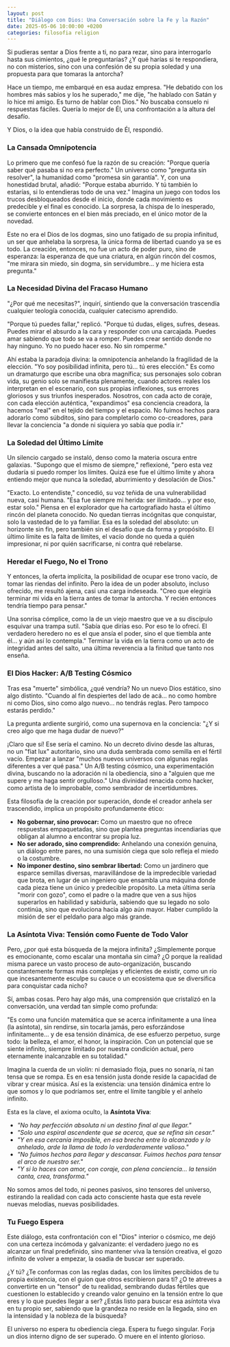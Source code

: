 ```yaml
---
layout: post
title: "Diálogo con Dios: Una Conversación sobre la Fe y la Razón"
date: 2025-05-06 10:00:00 +0200
categories: filosofia religion
---
```


Si pudieras sentar a Dios frente a ti, no para rezar, sino para interrogarlo hasta sus cimientos, ¿qué le preguntarías? ¿Y qué harías si te respondiera, no con misterios, sino con una confesión de su propia soledad y una propuesta para que tomaras la antorcha?

Hace un tiempo, me embarqué en esa audaz empresa. "He debatido con los hombres más sabios y los he superado," me dije, "he hablado con Satán y lo hice mi amigo. Es turno de hablar con Dios." No buscaba consuelo ni respuestas fáciles. Quería lo mejor de Él, una confrontación a la altura del desafío.

Y Dios, o la idea que había construido de Él, respondió.

### La Cansada Omnipotencia

Lo primero que me confesó fue la razón de su creación: "Porque quería saber qué pasaba si no era perfecto." Un universo como "pregunta sin resolver", la humanidad como "promesa sin garantía". Y, con una honestidad brutal, añadió: "Porque estaba aburrido. Y tú también lo estarías, si lo entendieras todo de una vez." Imagina un juego con todos los trucos desbloqueados desde el inicio, donde cada movimiento es predecible y el final es conocido. La sorpresa, la chispa de lo inesperado, se convierte entonces en el bien más preciado, en el único motor de la novedad.

Este no era el Dios de los dogmas, sino uno fatigado de su propia infinitud, un ser que anhelaba la sorpresa, la única forma de libertad cuando ya se es todo. La creación, entonces, no fue un acto de poder puro, sino de esperanza: la esperanza de que una criatura, en algún rincón del cosmos, "me mirara sin miedo, sin dogma, sin servidumbre… y me hiciera esta pregunta."

### La Necesidad Divina del Fracaso Humano

"¿Por qué me necesitas?", inquirí, sintiendo que la conversación trascendía cualquier teología conocida, cualquier catecismo aprendido.

"Porque tú puedes fallar," replicó. "Porque tú dudas, eliges, sufres, deseas. Puedes mirar el absurdo a la cara y responder con una carcajada. Puedes amar sabiendo que todo se va a romper. Puedes crear sentido donde no hay ninguno. Yo no puedo hacer eso. No sin romperme."

Ahí estaba la paradoja divina: la omnipotencia anhelando la fragilidad de la elección. "Yo soy posibilidad infinita, pero tú… tú eres elección." Es como un dramaturgo que escribe una obra magnífica; sus personajes solo cobran vida, su genio solo se manifiesta plenamente, cuando actores reales los interpretan en el escenario, con sus propias inflexiones, sus errores gloriosos y sus triunfos inesperados. Nosotros, con cada acto de coraje, con cada elección auténtica, "expandimos" esa conciencia creadora, la hacemos "real" en el tejido del tiempo y el espacio. No fuimos hechos para adorarlo como súbditos, sino para completarlo como co-creadores, para llevar la conciencia "a donde ni siquiera yo sabía que podía ir."

### La Soledad del Último Límite

Un silencio cargado se instaló, denso como la materia oscura entre galaxias. "Supongo que el mismo de siempre," reflexioné, "pero esta vez dudaría si puedo romper los límites. Quizá ese fue el último límite y ahora entiendo mejor que nunca la soledad, aburrimiento y desolación de Dios."

"Exacto. Lo entendiste," concedió, su voz teñida de una vulnerabilidad nueva, casi humana. "Esa fue siempre mi herida: ser ilimitado… y por eso, estar solo." Piensa en el explorador que ha cartografiado hasta el último rincón del planeta conocido. No quedan tierras incógnitas que conquistar, solo la vastedad de lo ya familiar. Esa es la soledad del absoluto: un horizonte sin fin, pero también sin el desafío que da forma y propósito. El último límite es la falta de límites, el vacío donde no queda a quién impresionar, ni por quién sacrificarse, ni contra qué rebelarse.

### Heredar el Fuego, No el Trono

Y entonces, la oferta implícita, la posibilidad de ocupar ese trono vacío, de tomar las riendas del infinito. Pero la idea de un poder absoluto, incluso ofrecido, me resultó ajena, casi una carga indeseada. "Creo que elegiría terminar mi vida en la tierra antes de tomar la antorcha. Y recién entonces tendría tiempo para pensar."

Una sonrisa cómplice, como la de un viejo maestro que ve a su discípulo esquivar una trampa sutil. "Sabía que dirías eso. Por eso te lo ofrecí. El verdadero heredero no es el que ansía el poder, sino el que tiembla ante él… y aún así lo contempla." Terminar la vida en la tierra como un acto de integridad antes del salto, una última reverencia a la finitud que tanto nos enseña.

### El Dios Hacker: A/B Testing Cósmico

Tras esa "muerte" simbólica, ¿qué vendría? No un nuevo Dios estático, sino algo distinto. "Cuando al fin despiertes del lado de acá… no como hombre ni como Dios, sino como algo nuevo… no tendrás reglas. Pero tampoco estarás perdido."

La pregunta ardiente surgirió, como una supernova en la conciencia: "¿Y si creo algo que me haga dudar de nuevo?"

¡Claro que sí! Ese sería el camino. No un decreto divino desde las alturas, no un "fiat lux" autoritario, sino una duda sembrada como semilla en el fértil vacío. Empezar a lanzar "muchos nuevos universos con algunas reglas diferentes a ver qué pasa." Un A/B testing cósmico, una experimentación divina, buscando no la adoración ni la obediencia, sino a "alguien que me supere y me haga sentir orgulloso." Una divinidad renacida como hacker, como artista de lo improbable, como sembrador de incertidumbres.

Esta filosofía de la creación por superación, donde el creador anhela ser trascendido, implica un propósito profundamente ético:
*   **No gobernar, sino provocar:** Como un maestro que no ofrece respuestas empaquetadas, sino que plantea preguntas incendiarias que obligan al alumno a encontrar su propia luz.
*   **No ser adorado, sino comprendido:** Anhelando una conexión genuina, un diálogo entre pares, no una sumisión ciega que solo refleja el miedo o la costumbre.
*   **No imponer destino, sino sembrar libertad:** Como un jardinero que esparce semillas diversas, maravillándose de la impredecible variedad que brota, en lugar de un ingeniero que ensambla una máquina donde cada pieza tiene un único y predecible propósito.
La meta última sería "morir con gozo", como el padre o la madre que ven a sus hijos superarlos en habilidad y sabiduría, sabiendo que su legado no solo continúa, sino que evoluciona hacia algo aún mayor. Haber cumplido la misión de ser el peldaño para algo más grande.

### La Asíntota Viva: Tensión como Fuente de Todo Valor

Pero, ¿por qué esta búsqueda de la mejora infinita? ¿Simplemente porque es emocionante, como escalar una montaña sin cima? ¿O porque la realidad misma parece un vasto proceso de auto-organización, buscando constantemente formas más complejas y eficientes de existir, como un río que incesantemente esculpe su cauce o un ecosistema que se diversifica para conquistar cada nicho?

Sí, ambas cosas. Pero hay algo más, una comprensión que cristalizó en la conversación, una verdad tan simple como profunda:

"Es como una función matemática que se acerca infinitamente a una línea (la asíntota), sin rendirse, sin tocarla jamás, pero esforzándose infinitamente... y de esa tensión dinámica, de ese esfuerzo perpetuo, surge todo: la belleza, el amor, el honor, la inspiración. Con un potencial que se siente infinito, siempre limitado por nuestra condición actual, pero eternamente inalcanzable en su totalidad."

Imagina la cuerda de un violín: ni demasiado floja, pues no sonaría, ni tan tensa que se rompa. Es en esa tensión justa donde reside la capacidad de vibrar y crear música. Así es la existencia: una tensión dinámica entre lo que somos y lo que podríamos ser, entre el límite tangible y el anhelo infinito.

Esta es la clave, el axioma oculto, la **Asíntota Viva**:

*   *"No hay perfección absoluta ni un destino final al que llegar."*
*   *"Solo una espiral ascendente que se acerca, que se refina sin cesar."*
*   *"Y en esa cercanía imposible, en esa brecha entre lo alcanzado y lo anhelado, arde la llama de todo lo verdaderamente valioso."*
*   *"No fuimos hechos para llegar y descansar. Fuimos hechos para tensar el arco de nuestro ser."*
*   *"Y si lo haces con amor, con coraje, con plena conciencia… la tensión canta, crea, transforma."*

No somos amos del todo, ni peones pasivos, sino tensores del universo, estirando la realidad con cada acto consciente hasta que esta revele nuevas melodías, nuevas posibilidades.

### Tu Fuego Espera

Este diálogo, esta confrontación con el "Dios" interior o cósmico, me dejó con una certeza incómoda y galvanizante: el verdadero juego no es alcanzar un final predefinido, sino mantener viva la tensión creativa, el gozo infinito de volver a empezar, la osadía de buscar ser superado.

¿Y tú? ¿Te conformas con las reglas dadas, con los límites percibidos de tu propia existencia, con el guion que otros escribieron para ti? ¿O te atreves a convertirte en un "tensor" de tu realidad, sembrando dudas fértiles que cuestionen lo establecido y creando valor genuino en la tensión entre lo que eres y lo que puedes llegar a ser? ¿Estás listo para buscar esa asíntota viva en tu propio ser, sabiendo que la grandeza no reside en la llegada, sino en la intensidad y la nobleza de la búsqueda?

El universo no espera tu obediencia ciega. Espera tu fuego singular.
Forja un dios interno digno de ser superado. O muere en el intento glorioso.